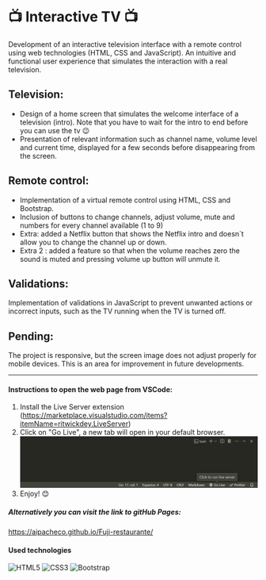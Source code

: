 # 📺 Interactive TV 📺

Development of an interactive television interface with a remote control using web technologies  (HTML, CSS and JavaScript). An intuitive and functional user experience that simulates the interaction with a real television.


## Television:

- Design of a home screen that simulates the welcome interface of a television (intro). Note that you have to wait for the intro to end before you can use the tv 😉
- Presentation of relevant information such as channel name, volume level and current time, displayed for a few seconds before disappearing from the screen.

## Remote control:

- Implementation of a virtual remote control using HTML, CSS and Bootstrap.
- Inclusion of buttons to change channels, adjust volume, mute and numbers for every channel available (1 to 9)
- Extra: added a Netflix button that shows the Netflix intro and doesn´t allow you to change the channel up or down.
- Extra 2 : added a feature so that when the volume reaches zero the sound is muted and pressing volume up button will unmute it.

## Validations:

Implementation of validations in JavaScript to prevent unwanted actions or incorrect inputs, such as the TV running when the TV is turned off.

## Pending: 
The project is responsive, but the screen image does not adjust properly for mobile devices. This is an area for improvement in future developments.

***

#### Instructions to open the web page from VSCode:
1. Install the Live Server extension (https://marketplace.visualstudio.com/items?itemName=ritwickdey.LiveServer)
2. Click on "Go Live", a new tab will open in your default browser.
![go_live](./img/GoLive.PNG)
3. Enjoy! 😊

##### Alternatively you can visit the link to gitHub Pages:

https://aipacheco.github.io/Fuji-restaurante/

#### Used technologies
![HTML5](https://img.shields.io/badge/html5-%23E34F26.svg?style=for-the-badge&logo=html5&logoColor=white)
![CSS3](https://img.shields.io/badge/css3-%231572B6.svg?style=for-the-badge&logo=css3&logoColor=white)
![Bootstrap](https://img.shields.io/badge/bootstrap-%238511FA.svg?style=for-the-badge&logo=bootstrap&logoColor=white)
